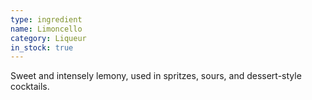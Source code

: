 ```yaml
---
type: ingredient
name: Limoncello
category: Liqueur
in_stock: true
---
```

Sweet and intensely lemony, used in spritzes, sours, and dessert-style cocktails.